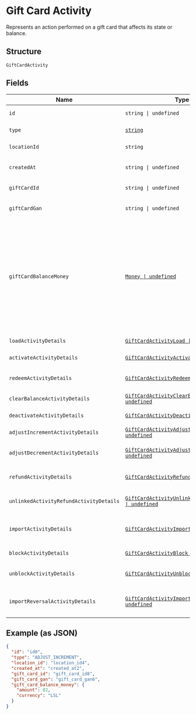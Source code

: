 
# Gift Card Activity

Represents an action performed on a gift card that affects its state or balance.

## Structure

`GiftCardActivity`

## Fields

| Name | Type | Tags | Description |
|  --- | --- | --- | --- |
| `id` | `string \| undefined` | Optional | The unique ID of the gift card activity. |
| `type` | [`string`](/doc/models/gift-card-activity-type.md) | Required | Indicates the gift card activity type. |
| `locationId` | `string` | Required | The ID of the location at which the activity occurred. |
| `createdAt` | `string \| undefined` | Optional | The timestamp when the gift card activity was created, in RFC 3339 format. |
| `giftCardId` | `string \| undefined` | Optional | The gift card ID. The ID is not required if a GAN is present. |
| `giftCardGan` | `string \| undefined` | Optional | The gift card GAN. The GAN is not required if `gift_card_id` is present. |
| `giftCardBalanceMoney` | [`Money \| undefined`](/doc/models/money.md) | Optional | Represents an amount of money. `Money` fields can be signed or unsigned.<br>Fields that do not explicitly define whether they are signed or unsigned are<br>considered unsigned and can only hold positive amounts. For signed fields, the<br>sign of the value indicates the purpose of the money transfer. See<br>[Working with Monetary Amounts](https://developer.squareup.com/docs/build-basics/working-with-monetary-amounts)<br>for more information. |
| `loadActivityDetails` | [`GiftCardActivityLoad \| undefined`](/doc/models/gift-card-activity-load.md) | Optional | Present only when `GiftCardActivityType` is LOAD. |
| `activateActivityDetails` | [`GiftCardActivityActivate \| undefined`](/doc/models/gift-card-activity-activate.md) | Optional | Describes a gift card activity of the ACTIVATE type. |
| `redeemActivityDetails` | [`GiftCardActivityRedeem \| undefined`](/doc/models/gift-card-activity-redeem.md) | Optional | Present only when `GiftCardActivityType` is REDEEM. |
| `clearBalanceActivityDetails` | [`GiftCardActivityClearBalance \| undefined`](/doc/models/gift-card-activity-clear-balance.md) | Optional | Describes a gift card activity of the CLEAR_BALANCE type. |
| `deactivateActivityDetails` | [`GiftCardActivityDeactivate \| undefined`](/doc/models/gift-card-activity-deactivate.md) | Optional | Describes a gift card activity of the DEACTIVATE type. |
| `adjustIncrementActivityDetails` | [`GiftCardActivityAdjustIncrement \| undefined`](/doc/models/gift-card-activity-adjust-increment.md) | Optional | Describes a gift card activity of the ADJUST_INCREMENT type. |
| `adjustDecrementActivityDetails` | [`GiftCardActivityAdjustDecrement \| undefined`](/doc/models/gift-card-activity-adjust-decrement.md) | Optional | Describes a gift card activity of the ADJUST_DECREMENT type. |
| `refundActivityDetails` | [`GiftCardActivityRefund \| undefined`](/doc/models/gift-card-activity-refund.md) | Optional | Present only when `GiftCardActivityType` is REFUND. |
| `unlinkedActivityRefundActivityDetails` | [`GiftCardActivityUnlinkedActivityRefund \| undefined`](/doc/models/gift-card-activity-unlinked-activity-refund.md) | Optional | Present only when `GiftCardActivityType` is UNLINKED_ACTIVITY_REFUND. |
| `importActivityDetails` | [`GiftCardActivityImport \| undefined`](/doc/models/gift-card-activity-import.md) | Optional | Describes a gift card activity of the IMPORT type and the `GiftCardGANSource` is OTHER<br>(a third-party gift card). |
| `blockActivityDetails` | [`GiftCardActivityBlock \| undefined`](/doc/models/gift-card-activity-block.md) | Optional | Describes a gift card activity of the BLOCK type. |
| `unblockActivityDetails` | [`GiftCardActivityUnblock \| undefined`](/doc/models/gift-card-activity-unblock.md) | Optional | Present only when `GiftCardActivityType` is UNBLOCK. |
| `importReversalActivityDetails` | [`GiftCardActivityImportReversal \| undefined`](/doc/models/gift-card-activity-import-reversal.md) | Optional | Present only when GiftCardActivityType is IMPORT_REVERSAL and GiftCardGANSource is OTHER |

## Example (as JSON)

```json
{
  "id": "id0",
  "type": "ADJUST_INCREMENT",
  "location_id": "location_id4",
  "created_at": "created_at2",
  "gift_card_id": "gift_card_id8",
  "gift_card_gan": "gift_card_gan6",
  "gift_card_balance_money": {
    "amount": 82,
    "currency": "LSL"
  }
}
```

